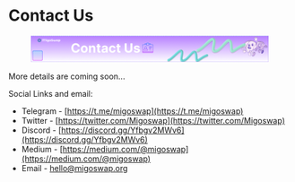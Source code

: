 # Contact Us

<figure><img src=".gitbook/assets/contactg us.png" alt=""><figcaption></figcaption></figure>

More details are coming soon...

Social Links and email:

* Telegram - [https://t.me/migoswap](https://t.me/migoswap)
* Twitter - [https://twitter.com/Migoswap](https://twitter.com/Migoswap)
* Discord - [https://discord.gg/Yfbgv2MWv6](https://discord.gg/Yfbgv2MWv6)
* Medium - [https://medium.com/@migoswap](https://medium.com/@migoswap)
* Email - hello@migoswap.org
